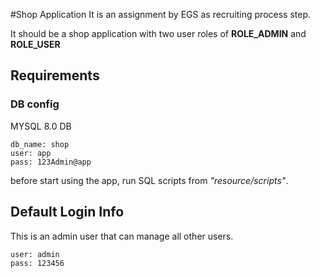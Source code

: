 #Shop Application
It is an assignment by EGS as recruiting process step.

It should be a shop application with two user roles of **ROLE_ADMIN** and **ROLE_USER**

## Requirements
### DB config
MYSQL 8.0 DB

    db_name: shop
    user: app
    pass: 123Admin@app

before start using the app, run SQL scripts from _"resource/scripts"_.

## Default Login Info

This is an admin user that can manage all other users.

    user: admin
    pass: 123456
